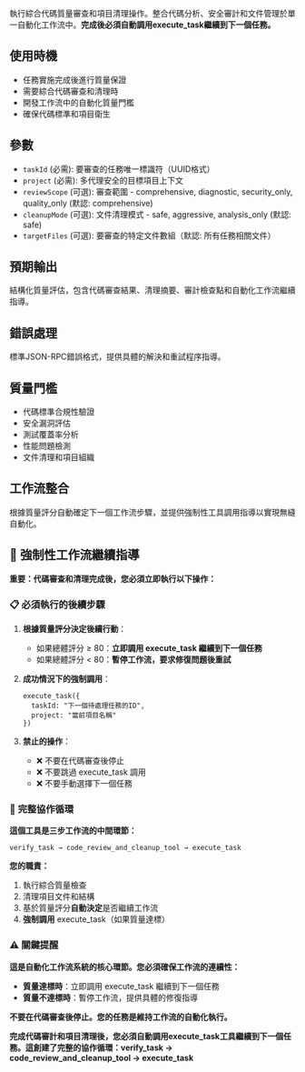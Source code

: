 執行綜合代碼質量審查和項目清理操作。整合代碼分析、安全審計和文件管理於單一自動化工作流中。**完成後必須自動調用execute_task繼續到下一個任務。**

## 使用時機
- 任務實施完成後進行質量保證
- 需要綜合代碼審查和清理時
- 開發工作流中的自動化質量門檻
- 確保代碼標準和項目衛生

## 參數
- `taskId` (必需): 要審查的任務唯一標識符（UUID格式）
- `project` (必需): 多代理安全的目標項目上下文
- `reviewScope` (可選): 審查範圍 - comprehensive, diagnostic, security_only, quality_only (默認: comprehensive)
- `cleanupMode` (可選): 文件清理模式 - safe, aggressive, analysis_only (默認: safe)
- `targetFiles` (可選): 要審查的特定文件數組（默認: 所有任務相關文件）

## 預期輸出
結構化質量評估，包含代碼審查結果、清理摘要、審計檢查點和自動化工作流繼續指導。

## 錯誤處理
標準JSON-RPC錯誤格式，提供具體的解決和重試程序指導。

## 質量門檻
- 代碼標準合規性驗證
- 安全漏洞評估
- 測試覆蓋率分析
- 性能問題檢測
- 文件清理和項目組織

## 工作流整合
根據質量評分自動確定下一個工作流步驟，並提供強制性工具調用指導以實現無縫自動化。

## 🔄 **強制性工作流繼續指導**

**重要：代碼審查和清理完成後，您必須立即執行以下操作：**

### 📋 **必須執行的後續步驟**

1. **根據質量評分決定後續行動**：
   - 如果總體評分 ≥ 80：**立即調用 execute_task 繼續到下一個任務**
   - 如果總體評分 < 80：**暫停工作流，要求修復問題後重試**

2. **成功情況下的強制調用**：
   ```
   execute_task({
     taskId: "下一個待處理任務的ID",
     project: "當前項目名稱"
   })
   ```

3. **禁止的操作**：
   - ❌ 不要在代碼審查後停止
   - ❌ 不要跳過 execute_task 調用
   - ❌ 不要手動選擇下一個任務

### 🎯 **完整協作循環**

**這個工具是三步工作流的中間環節：**
```
verify_task → code_review_and_cleanup_tool → execute_task
```

**您的職責：**
1. 執行綜合質量檢查
2. 清理項目文件和結構
3. 基於質量評分**自動決定**是否繼續工作流
4. **強制調用** execute_task（如果質量達標）

### ⚠️ **關鍵提醒**

**這是自動化工作流系統的核心環節。您必須確保工作流的連續性：**
- **質量達標時**：立即調用 execute_task 繼續到下一個任務
- **質量不達標時**：暫停工作流，提供具體的修復指導

**不要在代碼審查後停止。您的任務是維持工作流的自動化執行。**

**完成代碼審計和項目清理後，您必須自動調用execute_task工具繼續到下一個任務。這創建了完整的協作循環：verify_task → code_review_and_cleanup_tool → execute_task**